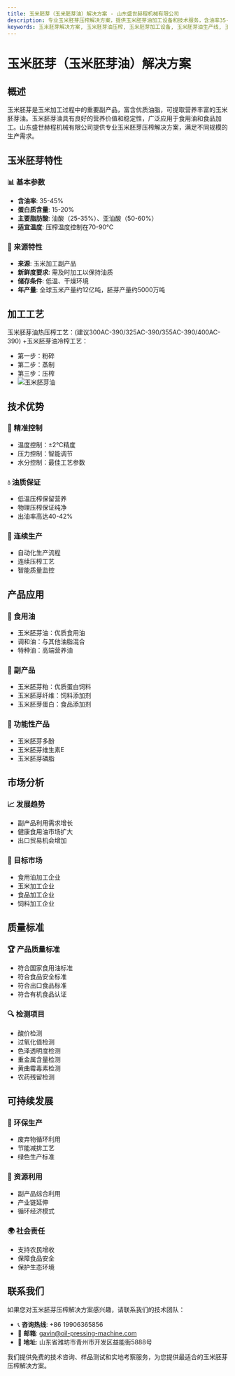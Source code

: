 ```yaml
---
title: 玉米胚芽（玉米胚芽油）解决方案 - 山东盛世赫程机械有限公司
description: 专业玉米胚芽压榨解决方案，提供玉米胚芽油加工设备和技术服务，含油率35-45%，采用热榨工艺保证出油率，满足不同规模的生产需求。
keywords: 玉米胚芽解决方案, 玉米胚芽油压榨, 玉米胚芽加工设备, 玉米胚芽油生产线, 玉米胚芽油热榨工艺, 玉米胚芽压榨机, 玉米胚芽油提取, 玉米胚芽油料加工, 玉米胚芽油压榨设备, 玉米胚芽油生产设备
---
```


# 玉米胚芽（玉米胚芽油）解决方案

## 概述

玉米胚芽是玉米加工过程中的重要副产品，富含优质油脂，可提取营养丰富的玉米胚芽油。玉米胚芽油具有良好的营养价值和稳定性，广泛应用于食用油和食品加工。山东盛世赫程机械有限公司提供专业玉米胚芽压榨解决方案，满足不同规模的生产需求。

## 玉米胚芽特性

### 📊 基本参数
- **含油率**: 35-45%
- **蛋白质含量**: 15-20%
- **主要脂肪酸**: 油酸（25-35%）、亚油酸（50-60%）
- **适宜温度**: 压榨温度控制在70-90℃

### 🌱 来源特性
- **来源**: 玉米加工副产品
- **新鲜度要求**: 需及时加工以保持油质
- **储存条件**: 低温、干燥环境
- **年产量**: 全球玉米产量约12亿吨，胚芽产量约5000万吨

## 加工工艺

玉米胚芽油热压榨工艺：(建议300AC-390/325AC-390/355AC-390/400AC-390)
 +玉米胚芽油冷榨工艺：
 + 第一步：粉碎
 + 第二步：蒸制
 + 第三步：压榨
 + ![玉米胚芽油](/images/玉米胚芽热榨工艺_Hot%20pressing%20process%20of%20corn%20germ_.png)


## 技术优势

### 🎯 精准控制
- 温度控制：±2℃精度
- 压力控制：智能调节
- 水分控制：最佳工艺参数

### 💧 油质保证
- 低温压榨保留营养
- 物理压榨保证纯净
- 出油率高达40-42%

### 🔄 连续生产
- 自动化生产流程
- 连续压榨工艺
- 智能质量监控

## 产品应用

### 🍳 食用油
- 玉米胚芽油：优质食用油
- 调和油：与其他油脂混合
- 特种油：高端营养油

### 🥛 副产品
- 玉米胚芽粕：优质蛋白饲料
- 玉米胚芽纤维：饲料添加剂
- 玉米胚芽蛋白：食品添加剂

### 💊 功能性产品
- 玉米胚芽多酚
- 玉米胚芽维生素E
- 玉米胚芽磷脂

## 市场分析

### 📈 发展趋势
- 副产品利用需求增长
- 健康食用油市场扩大
- 出口贸易机会增加

### 🎯 目标市场
- 食用油加工企业
- 玉米加工企业
- 食品加工企业
- 饲料加工企业



## 质量标准

### 🏆 产品质量标准
- 符合国家食用油标准
- 符合食品安全标准
- 符合出口食品标准
- 符合有机食品认证

### 🔍 检测项目
- 酸价检测
- 过氧化值检测
- 色泽透明度检测
- 重金属含量检测
- 黄曲霉毒素检测
- 农药残留检测

## 可持续发展

### 🌱 环保生产
- 废弃物循环利用
- 节能减排工艺
- 绿色生产标准

### 🔄 资源利用
- 副产品综合利用
- 产业链延伸
- 循环经济模式

### 🌍 社会责任
- 支持农民增收
- 保障食品安全
- 保护生态环境

## 联系我们

如果您对玉米胚芽压榨解决方案感兴趣，请联系我们的技术团队：

- 📞 **咨询热线**: +86 19906365856
- 📧 **邮箱**: gavin@oil-pressing-machine.com
- 📍 **地址**: 山东省潍坊市青州市开发区益能街5888号

我们提供免费的技术咨询、样品测试和实地考察服务，为您提供最适合的玉米胚芽压榨解决方案。